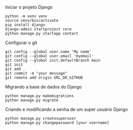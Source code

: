 Iniciar o projeto Django

```
python -m venv venv
source venv/bin/activate
pip install django
django-admin startproject core
python manage.py startapp contact
```

Configurar o git

```
git config --global user.name 'My name'
git config --global user.email 'myemail'
git config --global init.defaultBranch main
git init
git add .
git commit -m "your message"
git remote add origin URL_DO_GITHUB
```

Migrando a base de dados do Django

```
python manage.py makemigrations
python manage.py migrate
```

Criando e modificando a senha de um super usuário Django

```
python manage.py createsuperuser
python manage.py changepassword [your username]
```